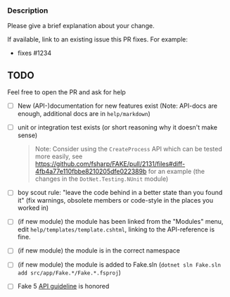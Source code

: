 ### Description

Please give a brief explanation about your change.

If available, link to an existing issue this PR fixes. For example:

- fixes #1234

## TODO

Feel free to open the PR and ask for help

- [ ] New (API-)documentation for new features exist (Note: API-docs are enough, additional docs are in `help/markdown`)
- [ ] unit or integration test exists (or short reasoning why it doesn't make sense)
  
  > Note: Consider using the `CreateProcess` API which can be tested more easily, see https://github.com/fsharp/FAKE/pull/2131/files#diff-4fb4a77e110fbbe8210205dfe022389b for an example (the changes in the `DotNet.Testing.NUnit` module)
  
- [ ] boy scout rule: "leave the code behind in a better state than you found it" (fix warnings, obsolete members or code-style in the places you worked in)     
- [ ] (if new module) the module has been linked from the "Modules" menu, edit `help/templates/template.cshtml`, linking to the API-reference is fine.
- [ ] (if new module) the module is in the correct namespace
- [ ] (if new module) the module is added to Fake.sln (`dotnet sln Fake.sln add src/app/Fake.*/Fake.*.fsproj`)
- [ ] Fake 5 [API guideline](https://fake.build/contributing.html#API-Design) is honored
